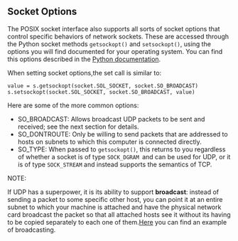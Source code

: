 ## Socket Options

The POSIX socket interface also supports all sorts of socket options that control specific behaviors of
network sockets. These are accessed through the Python socket methods `getsockopt()` and `setsockopt()`,
using the options you will find documented for your operating system.
You can find this options described in the [Python documentation](https://docs.python.org/2/library/socket.html).

When setting socket options,the set call is similar to:
```
value = s.getsockopt(socket.SOL_SOCKET, socket.SO_BROADCAST)
s.setsockopt(socket.SOL_SOCKET, socket.SO_BROADCAST, value)
```
 Here are some of the more common options:

- SO_BROADCAST: Allows broadcast UDP packets to be sent and received; see the next
section for details.
- SO_DONTROUTE: Only be willing to send packets that are addressed to hosts on
subnets to which this computer is connected directly.
- SO_TYPE: When passed to `getsockopt()`, this returns to you regardless of whether a
socket is of type `SOCK_DGRAM `and can be used for UDP, or it is of type `SOCK_STREAM`
and instead supports the semantics of TCP.

NOTE:

If UDP has a superpower, it is its ability to support **broadcast**: instead of sending a packet to some
specific other host, you can point it at an entire subnet to which your machine is attached and have the
physical network card broadcast the packet so that all attached hosts see it without its having to be
copied separately to each one of them.[Here](http://svn.python.org/projects/python/branches/pep-0384/Demo/sockets/broadcast.py) you can find an example of broadcasting.
